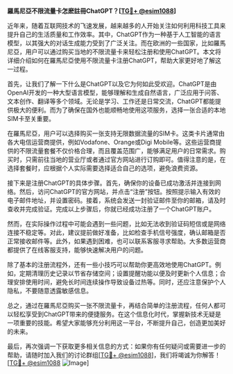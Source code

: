 **羅馬尼亞不限流量卡怎麽註冊ChatGPT？[[TG💪+ @esim1088](https://t.me/s/esim1088)]**

近年来，随着互联网技术的飞速发展，越来越多的人开始关注如何利用科技工具来提升自己的生活质量和工作效率。其中，ChatGPT作为一种基于人工智能的语言模型，以其强大的对话生成能力受到了广泛关注。而在欧洲的一些国家，比如羅馬尼亞，用户可以通过购买当地的不限流量卡来轻松注册和使用ChatGPT。本文将详细介绍如何在羅馬尼亞使用不限流量卡注册ChatGPT，帮助大家更好地了解这一过程。

首先，让我们了解一下什么是ChatGPT以及它为何如此受欢迎。ChatGPT是由OpenAI开发的一种大型语言模型，能够理解和生成自然语言，广泛应用于问答、文本创作、翻译等多个领域。无论是学习、工作还是日常交流，ChatGPT都能提供极大的便利。而为了确保在国外也能顺畅地使用这项服务，选择一张合适的本地SIM卡至关重要。

在羅馬尼亞，用户可以选择购买一张支持无限数据流量的SIM卡。这类卡片通常由各大电信运营商提供，例如Vodafone、Orange或Digi Mobile等。这些运营商提供的不限流量套餐不仅价格合理，而且覆盖范围广，能够满足用户的日常需求。购买时，只需前往当地的营业厅或者通过官方网站进行订购即可。值得注意的是，在选择套餐时，应根据个人实际需要选择适合自己的选项，避免浪费资源。

接下来是注册ChatGPT的具体步骤。首先，确保你的设备已成功激活并连接到网络。然后，访问ChatGPT的官方网站，并点击“注册”按钮。按照提示输入有效的电子邮件地址，并设置密码。接着，系统会发送一封验证邮件至你的邮箱，请及时查收并完成验证。完成以上步骤后，你就已经成功注册了一个ChatGPT账户。

然而，在实际操作过程中可能会遇到一些问题，比如无法收到验证码短信或是网络连接不稳定等。对此，建议提前做好准备，比如检查手机信号强度，确认邮箱是否正常接收邮件等。此外，如果遇到困难，也可以联系客服寻求帮助。大多数运营商都提供了在线客服支持，能够快速解决用户的问题。

除了基本的注册流程外，还有一些小技巧可以帮助你更高效地使用ChatGPT。例如，定期清理历史记录以节省存储空间；设置提醒功能以便及时更新个人信息；合理安排使用时间，避免长时间连续操作导致设备过热等。同时，还应注意保护个人隐私，不要随意透露敏感信息。

总之，通过在羅馬尼亞购买一张不限流量卡，再结合简单的注册流程，任何人都可以轻松享受到ChatGPT带来的便捷服务。在这个信息化时代，掌握新技术无疑是一项重要的技能。希望大家能够充分利用这一平台，不断提升自己，创造更加美好的未来。

最后，再次强调一下获取更多相关信息的方式：如果你有任何疑问或需要进一步的帮助，请随时加入我们的讨论群组[[TG💪+ @esim1088](https://t.me/s/esim1088)]，我们将竭诚为你解答！[[TG💪+ @esim1088](https://t.me/s/esim1088) ![Image](https://i.postimg.cc/4NQfJmqS/Snipaste-2025-05-13-00-14-12.png)]